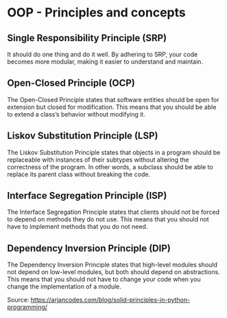# OOP - Principles and concepts

## Single Responsibility Principle (SRP)
It should do one thing and do it well. By adhering to SRP, your code becomes more modular, making it easier to understand and maintain.

## Open-Closed Principle (OCP)
The Open-Closed Principle states that software entities should be open for extension but closed for modification. This means that you should be able to extend a class’s behavior without modifying it.

## Liskov Substitution Principle (LSP)
The Liskov Substitution Principle states that objects in a program should be replaceable with instances of their subtypes without altering the correctness of the program. In other words, a subclass should be able to replace its parent class without breaking the code.

## Interface Segregation Principle (ISP)
The Interface Segregation Principle states that clients should not be forced to depend on methods they do not use. This means that you should not have to implement methods that you do not need.

## Dependency Inversion Principle (DIP)
The Dependency Inversion Principle states that high-level modules should not depend on low-level modules, but both should depend on abstractions. This means that you should not have to change your code when you change the implementation of a module.

Source: https://arjancodes.com/blog/solid-principles-in-python-programming/